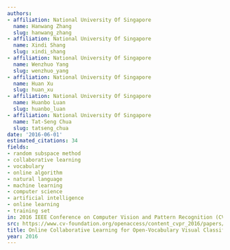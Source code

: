 ```yaml
---
authors:
- affiliation: National University Of Singapore
  name: Hanwang Zhang
  slug: hanwang_zhang
- affiliation: National University Of Singapore
  name: Xindi Shang
  slug: xindi_shang
- affiliation: National University Of Singapore
  name: Wenzhuo Yang
  slug: wenzhuo_yang
- affiliation: National University Of Singapore
  name: Huan Xu
  slug: huan_xu
- affiliation: National University Of Singapore
  name: Huanbo Luan
  slug: huanbo_luan
- affiliation: National University Of Singapore
  name: Tat-Seng Chua
  slug: tatseng_chua
date: '2016-06-01'
estimated_citations: 34
fields:
- random subspace method
- collaborative learning
- vocabulary
- online algorithm
- natural language
- machine learning
- computer science
- artificial intelligence
- online learning
- training set
in: 2016 IEEE Conference on Computer Vision and Pattern Recognition (CVPR)
src: https://www.cv-foundation.org/openaccess/content_cvpr_2016/papers/Zhang_Online_Collaborative_Learning_CVPR_2016_paper.pdf
title: Online Collaborative Learning for Open-Vocabulary Visual Classifiers
year: 2016
---
```

